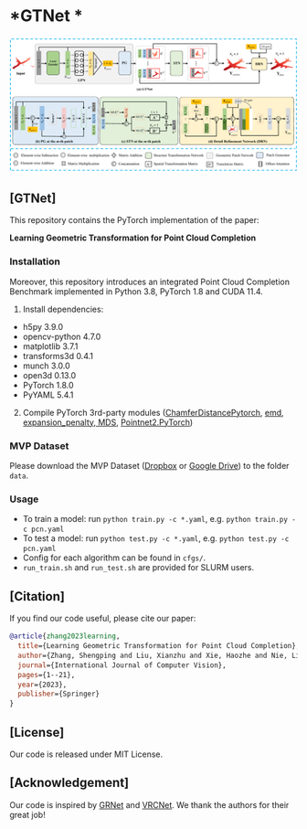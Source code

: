 # *GTNet * 
<p align="center"> 
<img src="images/GTNet-Overview.pdf">
</p>


## [GTNet]
This repository contains the PyTorch implementation of the paper:

**Learning Geometric Transformation for Point Cloud Completion**


### Installation
Moreover, this repository introduces an integrated Point Cloud Completion Benchmark implemented in Python 3.8, PyTorch 1.8 and CUDA 11.4. 

1. Install dependencies:
+ h5py 3.9.0
+ opencv-python 4.7.0
+ matplotlib 3.7.1
+ transforms3d 0.4.1
+ munch 3.0.0
+ open3d 0.13.0
+ PyTorch 1.8.0
+ PyYAML 5.4.1

2. Compile PyTorch 3rd-party modules ([ChamferDistancePytorch](https://github.com/ThibaultGROUEIX/ChamferDistancePytorch), [emd, expansion_penalty, MDS](https://github.com/Colin97/MSN-Point-Cloud-Completion), [Pointnet2.PyTorch](https://github.com/sshaoshuai/Pointnet2.PyTorch))


### MVP Dataset
Please download the MVP Dataset ([Dropbox](https://www.dropbox.com/sh/la0kwlqx4n2s5e3/AACjoTzt-_vlX6OF9mfSpFMra?dl=0&lst=) or [Google Drive](https://drive.google.com/drive/folders/1ylC-dYFM45KW4K9tPyljBSVyetazCEeH?usp=sharing)) to the folder `data`.


### Usage
+ To train a model: run `python train.py -c *.yaml`, e.g. `python train.py -c pcn.yaml`
+ To test a model: run `python test.py -c *.yaml`, e.g. `python test.py -c pcn.yaml`
+ Config for each algorithm can be found in `cfgs/`.
+ `run_train.sh` and `run_test.sh` are provided for SLURM users. 


## [Citation]
If you find our code useful, please cite our paper:
```bibtex
@article{zhang2023learning,
  title={Learning Geometric Transformation for Point Cloud Completion},
  author={Zhang, Shengping and Liu, Xianzhu and Xie, Haozhe and Nie, Liqiang and Zhou, Huiyu and Tao, Dacheng and Li, Xuelong},
  journal={International Journal of Computer Vision},
  pages={1--21},
  year={2023},
  publisher={Springer}
}
```


## [License]
Our code is released under MIT License.


## [Acknowledgement]
Our code is inspired by [GRNet](https://github.com/hzxie/GRNet) and [VRCNet](https://github.com/paul007pl/VRCNet).
We thank the authors for their great job!